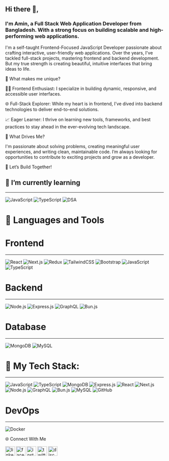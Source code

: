 ## Hi there 👋,
### I'm Amin, a Full Stack Web Application Developer from  Bangladesh. With a strong focus on building scalable and high-performing web applications.
I'm a self-taught Frontend-Focused JavaScript Developer passionate about crafting interactive, user-friendly web applications. Over the years, I've tackled full-stack projects, mastering frontend and backend development. But my true strength is creating beautiful, intuitive interfaces that bring ideas to life.

🚀 What makes me unique?

🧑‍💻 Frontend Enthusiast: I specialize in building dynamic, responsive, and accessible user interfaces.

🌐 Full-Stack Explorer: While my heart is in frontend, I’ve dived into backend technologies to deliver end-to-end solutions.

📈 Eager Learner: I thrive on learning new tools, frameworks, and best practices to stay ahead in the ever-evolving tech landscape.

🌟 What Drives Me?

I'm passionate about solving problems, creating meaningful user experiences, and writing clean, maintainable code. I’m always looking for opportunities to contribute to exciting projects and grow as a developer.

🤝 Let’s Build Together!

## 🌱 I’m currently learning
----------------------------------------------------------------------------------------------------------------------
![JavaScript](https://img.shields.io/badge/JavaScript-F7DF1E?style=for-the-badge&logo=javascript&logoColor=black)
![TypeScript](https://img.shields.io/badge/TypeScript-3178C6?style=for-the-badge&logo=typescript&logoColor=white)
![DSA](https://img.shields.io/badge/Data%20Structures%20&%20Algorithms-FFA500?style=for-the-badge&logo=codeforces&logoColor=white)

# 🎨 Languages and Tools

# Frontend
------------------------------------------------------------------------------------------------------------------------
![React](https://img.shields.io/badge/React-20232A?style=for-the-badge&logo=react&logoColor=61DAFB)
![Next.js](https://img.shields.io/badge/Next.js-000000?style=for-the-badge&logo=nextdotjs&logoColor=white)
![Redux](https://img.shields.io/badge/Redux-764ABC?style=for-the-badge&logo=redux&logoColor=white)
![TailwindCSS](https://img.shields.io/badge/TailwindCSS-38B2AC?style=for-the-badge&logo=tailwind-css&logoColor=white)
![Bootstrap](https://img.shields.io/badge/Bootstrap-563D7C?style=for-the-badge&logo=bootstrap&logoColor=white)
![JavaScript](https://img.shields.io/badge/JavaScript-F7DF1E?style=for-the-badge&logo=javascript&logoColor=black)
![TypeScript](https://img.shields.io/badge/TypeScript-3178C6?style=for-the-badge&logo=typescript&logoColor=white)

# Backend 
------------------------------------------------------------------------------------------------------------------------

![Node.js](https://img.shields.io/badge/Node.js-339933?style=for-the-badge&logo=node-dot-js&logoColor=white)
![Express.js](https://img.shields.io/badge/Express.js-000000?style=for-the-badge&logo=express&logoColor=white)
![GraphQL](https://img.shields.io/badge/GraphQL-E10098?style=for-the-badge&logo=graphql&logoColor=white)
![Bun.js](https://img.shields.io/badge/Bun.js-000000?style=for-the-badge&logo=bun&logoColor=white)


# Database
------------------------------------------------------------------------------------------------------------------------

![MongoDB](https://img.shields.io/badge/MongoDB-47A248?style=for-the-badge&logo=mongodb&logoColor=white)
![MySQL](https://img.shields.io/badge/MySQL-4479A1?style=for-the-badge&logo=mysql&logoColor=white)

# 🚀 My Tech Stack:
-----------------------------------------------------------------------------------------------------------------------

![JavaScript](https://img.shields.io/badge/JavaScript-F7DF1E?style=for-the-badge&logo=javascript&logoColor=black)
![TypeScript](https://img.shields.io/badge/TypeScript-3178C6?style=for-the-badge&logo=typescript&logoColor=white)
![MongoDB](https://img.shields.io/badge/MongoDB-47A248?style=for-the-badge&logo=mongodb&logoColor=white)
![Express.js](https://img.shields.io/badge/Express.js-000000?style=for-the-badge&logo=express&logoColor=white)
![React](https://img.shields.io/badge/React-61DAFB?style=for-the-badge&logo=react&logoColor=white)
![Next.js](https://img.shields.io/badge/Next.js-000000?style=for-the-badge&logo=nextdotjs&logoColor=white)
![Node.js](https://img.shields.io/badge/Node.js-339933?style=for-the-badge&logo=node.js&logoColor=white)
![GraphQL](https://img.shields.io/badge/GraphQL-E10098?style=for-the-badge&logo=graphql&logoColor=white)
![Bun.js](https://img.shields.io/badge/Bun.js-000000?style=for-the-badge&logo=bun&logoColor=white)
![MySQL](https://img.shields.io/badge/MySQL-4479A1?style=for-the-badge&logo=mysql&logoColor=white)
![GitHub](https://img.shields.io/badge/GitHub-181717?style=for-the-badge&logo=github&logoColor=white)


# DevOps
-----------------------------------------------------------------------------------------------------------------------

![Docker](https://img.shields.io/badge/Docker-2496ED?style=for-the-badge&logo=docker&logoColor=white)

🌐 Connect With Me

[<img src='https://cdn.jsdelivr.net/npm/simple-icons@3.0.1/icons/linkedin.svg' alt='linkedin' height='30'>](https://www.linkedin.com/in/programmeramin/)  [<img src='https://cdn.jsdelivr.net/npm/simple-icons@3.0.1/icons/facebook.svg' alt='facebook' height='30'>](https://www.facebook.com/programmeraminislam)  [<img src='https://cdn.jsdelivr.net/npm/simple-icons@3.0.1/icons/instagram.svg' alt='instagram' height='30'>](https://www.instagram.com/programmer_amin/)  [<img src='https://cdn.jsdelivr.net/npm/simple-icons@3.0.1/icons/twitter.svg' alt='twitter' height='30'>](https://x.com/programmeramin_)  [<img src='https://encrypted-tbn0.gstatic.com/images?q=tbn:ANd9GcRUmwxVUVHKghNMUPVAEUstFVgsstYLd5hKNk-vAuQURHStOrz4jmFSTZ8UvaJSZihYccQ&usqp=CAU' alt='discord' height='30'>](https://discord.com/programmer_amin) 

